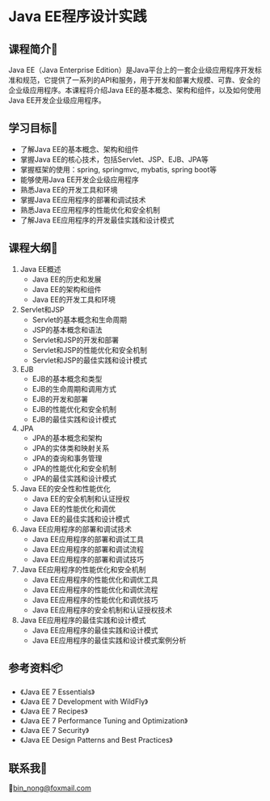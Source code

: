# Java EE程序设计实践

## 课程简介:deciduous_tree:

Java EE（Java Enterprise Edition）是Java平台上的一套企业级应用程序开发标准和规范，它提供了一系列的API和服务，用于开发和部署大规模、可靠、安全的企业级应用程序。本课程将介绍Java EE的基本概念、架构和组件，以及如何使用Java EE开发企业级应用程序。

## 学习目标:taxi:

- 了解Java EE的基本概念、架构和组件
- 掌握Java EE的核心技术，包括Servlet、JSP、EJB、JPA等
- 掌握框架的使用：spring, springmvc, mybatis, spring boot等
- 能够使用Java EE开发企业级应用程序
- 熟悉Java EE的开发工具和环境
- 掌握Java EE应用程序的部署和调试技术
- 熟悉Java EE应用程序的性能优化和安全机制
- 了解Java EE应用程序的开发最佳实践和设计模式

## 课程大纲:traffic_light:

1. Java EE概述
   - Java EE的历史和发展
   - Java EE的架构和组件
   - Java EE的开发工具和环境
2. Servlet和JSP
   - Servlet的基本概念和生命周期
   - JSP的基本概念和语法
   - Servlet和JSP的开发和部署
   - Servlet和JSP的性能优化和安全机制
   - Servlet和JSP的最佳实践和设计模式
3. EJB
   - EJB的基本概念和类型
   - EJB的生命周期和调用方式
   - EJB的开发和部署
   - EJB的性能优化和安全机制
   - EJB的最佳实践和设计模式
4. JPA
   - JPA的基本概念和架构
   - JPA的实体类和映射关系
   - JPA的查询和事务管理
   - JPA的性能优化和安全机制
   - JPA的最佳实践和设计模式
5. Java EE的安全性和性能优化
   - Java EE的安全机制和认证授权
   - Java EE的性能优化和调优
   - Java EE的最佳实践和设计模式
6. Java EE应用程序的部署和调试技术
   - Java EE应用程序的部署和调试工具
   - Java EE应用程序的部署和调试流程
   - Java EE应用程序的部署和调试技巧
7. Java EE应用程序的性能优化和安全机制
   - Java EE应用程序的性能优化和调优工具
   - Java EE应用程序的性能优化和调优流程
   - Java EE应用程序的性能优化和调优技巧
   - Java EE应用程序的安全机制和认证授权技术
8. Java EE应用程序的最佳实践和设计模式
   - Java EE应用程序的最佳实践和设计模式
   - Java EE应用程序的最佳实践和设计模式案例分析

## 参考资料:package:

- 《Java EE 7 Essentials》
- 《Java EE 7 Development with WildFly》
- 《Java EE 7 Recipes》
- 《Java EE 7 Performance Tuning and Optimization》
- 《Java EE 7 Security》
- 《Java EE Design Patterns and Best Practices》

## 联系我:slightly_smiling_face:

:e-mail:bin_nong@foxmail.com

